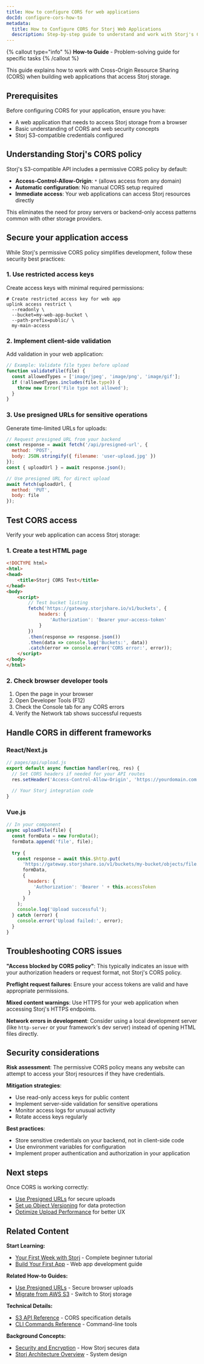 ```yaml
---
title: How to configure CORS for web applications
docId: configure-cors-how-to
metadata:
  title: How to Configure CORS for Storj Web Applications
  description: Step-by-step guide to understand and work with Storj's CORS policy for secure web application development.
---
```


{% callout type="info" %}
**How-to Guide** - Problem-solving guide for specific tasks
{% /callout %}

This guide explains how to work with Cross-Origin Resource Sharing (CORS) when building web applications that access Storj storage.

## Prerequisites

Before configuring CORS for your application, ensure you have:

- A web application that needs to access Storj storage from a browser
- Basic understanding of CORS and web security concepts
- Storj S3-compatible credentials configured

## Understanding Storj's CORS policy

Storj's S3-compatible API includes a permissive CORS policy by default:

- **Access-Control-Allow-Origin**: `*` (allows access from any domain)
- **Automatic configuration**: No manual CORS setup required
- **Immediate access**: Your web applications can access Storj resources directly

This eliminates the need for proxy servers or backend-only access patterns common with other storage providers.

## Secure your application access

While Storj's permissive CORS policy simplifies development, follow these security best practices:

### 1. Use restricted access keys

Create access keys with minimal required permissions:

```shell
# Create restricted access key for web app
uplink access restrict \
  --readonly \
  --bucket=my-web-app-bucket \
  --path-prefix=public/ \
  my-main-access
```

### 2. Implement client-side validation

Add validation in your web application:

```javascript
// Example: Validate file types before upload
function validateFile(file) {
  const allowedTypes = ['image/jpeg', 'image/png', 'image/gif'];
  if (!allowedTypes.includes(file.type)) {
    throw new Error('File type not allowed');
  }
}
```

### 3. Use presigned URLs for sensitive operations

Generate time-limited URLs for uploads:

```javascript
// Request presigned URL from your backend
const response = await fetch('/api/presigned-url', {
  method: 'POST',
  body: JSON.stringify({ filename: 'user-upload.jpg' })
});
const { uploadUrl } = await response.json();

// Use presigned URL for direct upload
await fetch(uploadUrl, {
  method: 'PUT',
  body: file
});
```

## Test CORS access

Verify your web application can access Storj storage:

### 1. Create a test HTML page

```html
<!DOCTYPE html>
<html>
<head>
    <title>Storj CORS Test</title>
</head>
<body>
    <script>
        // Test bucket listing
        fetch('https://gateway.storjshare.io/v1/buckets', {
            headers: {
                'Authorization': 'Bearer your-access-token'
            }
        })
        .then(response => response.json())
        .then(data => console.log('Buckets:', data))
        .catch(error => console.error('CORS error:', error));
    </script>
</body>
</html>
```

### 2. Check browser developer tools

1. Open the page in your browser
2. Open Developer Tools (F12)
3. Check the Console tab for any CORS errors
4. Verify the Network tab shows successful requests

## Handle CORS in different frameworks

### React/Next.js
```javascript
// pages/api/upload.js
export default async function handler(req, res) {
  // Set CORS headers if needed for your API routes
  res.setHeader('Access-Control-Allow-Origin', 'https://yourdomain.com');
  
  // Your Storj integration code
}
```

### Vue.js
```javascript
// In your component
async uploadFile(file) {
  const formData = new FormData();
  formData.append('file', file);
  
  try {
    const response = await this.$http.put(
      'https://gateway.storjshare.io/v1/buckets/my-bucket/objects/file.jpg',
      formData,
      {
        headers: {
          'Authorization': 'Bearer ' + this.accessToken
        }
      }
    );
    console.log('Upload successful');
  } catch (error) {
    console.error('Upload failed:', error);
  }
}
```

## Troubleshooting CORS issues

**"Access blocked by CORS policy"**: This typically indicates an issue with your authorization headers or request format, not Storj's CORS policy.

**Preflight request failures**: Ensure your access tokens are valid and have appropriate permissions.

**Mixed content warnings**: Use HTTPS for your web application when accessing Storj's HTTPS endpoints.

**Network errors in development**: Consider using a local development server (like `http-server` or your framework's dev server) instead of opening HTML files directly.

## Security considerations

**Risk assessment**: The permissive CORS policy means any website can attempt to access your Storj resources if they have credentials.

**Mitigation strategies**:
- Use read-only access keys for public content
- Implement server-side validation for sensitive operations
- Monitor access logs for unusual activity
- Rotate access keys regularly

**Best practices**:
- Store sensitive credentials on your backend, not in client-side code
- Use environment variables for configuration
- Implement proper authentication and authorization in your application

## Next steps

Once CORS is working correctly:

- [Use Presigned URLs](docId:use-presigned-urls) for secure uploads
- [Set up Object Versioning](docId:setup-object-versioning) for data protection
- [Optimize Upload Performance](docId:optimize-upload-performance) for better UX

## Related Content

**Start Learning:**
- [Your First Week with Storj](docId:first-week-storj-tutorial) - Complete beginner tutorial
- [Build Your First App](docId:build-your-first-app-tutorial) - Web app development guide

**Related How-to Guides:**
- [Use Presigned URLs](docId:use-presigned-urls) - Secure browser uploads
- [Migrate from AWS S3](docId:migrate-from-s3) - Switch to Storj storage

**Technical Details:**
- [S3 API Reference](docId:s3-api-reference) - CORS specification details
- [CLI Commands Reference](docId:cli-reference-001) - Command-line tools

**Background Concepts:**
- [Security and Encryption](docId:security-and-encryption) - How Storj secures data
- [Storj Architecture Overview](docId:storj-architecture-overview) - System design